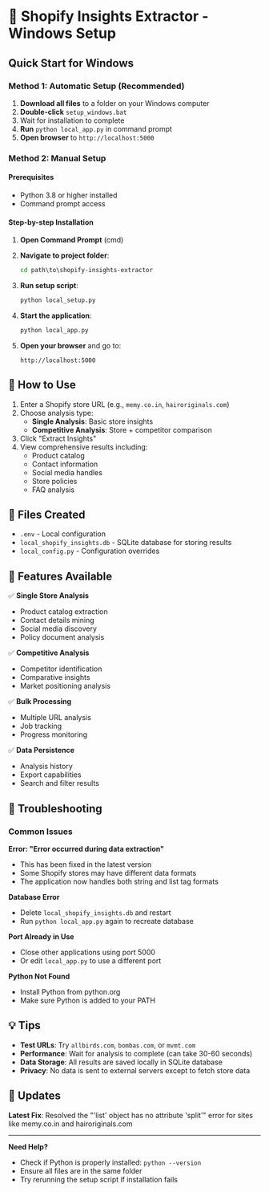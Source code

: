 # 🚀 Shopify Insights Extractor - Windows Setup

## Quick Start for Windows

### Method 1: Automatic Setup (Recommended)

1. **Download all files** to a folder on your Windows computer
2. **Double-click** `setup_windows.bat` 
3. Wait for installation to complete
4. **Run** `python local_app.py` in command prompt
5. **Open browser** to `http://localhost:5000`

### Method 2: Manual Setup

#### Prerequisites
- Python 3.8 or higher installed
- Command prompt access

#### Step-by-step Installation

1. **Open Command Prompt** (cmd)
2. **Navigate to project folder**:
   ```cmd
   cd path\to\shopify-insights-extractor
   ```

3. **Run setup script**:
   ```cmd
   python local_setup.py
   ```

4. **Start the application**:
   ```cmd
   python local_app.py
   ```

5. **Open your browser** and go to:
   ```
   http://localhost:5000
   ```

## 🎯 How to Use

1. Enter a Shopify store URL (e.g., `memy.co.in`, `hairoriginals.com`)
2. Choose analysis type:
   - **Single Analysis**: Basic store insights
   - **Competitive Analysis**: Store + competitor comparison
3. Click "Extract Insights"
4. View comprehensive results including:
   - Product catalog
   - Contact information
   - Social media handles
   - Store policies
   - FAQ analysis

## 📁 Files Created

- `.env` - Local configuration
- `local_shopify_insights.db` - SQLite database for storing results
- `local_config.py` - Configuration overrides

## 🔧 Features Available

✅ **Single Store Analysis**
- Product catalog extraction
- Contact details mining
- Social media discovery
- Policy document analysis

✅ **Competitive Analysis**
- Competitor identification
- Comparative insights
- Market positioning analysis

✅ **Bulk Processing**
- Multiple URL analysis
- Job tracking
- Progress monitoring

✅ **Data Persistence**
- Analysis history
- Export capabilities
- Search and filter results

## 🐛 Troubleshooting

### Common Issues

**Error: "Error occurred during data extraction"**
- This has been fixed in the latest version
- Some Shopify stores may have different data formats
- The application now handles both string and list tag formats

**Database Error**
- Delete `local_shopify_insights.db` and restart
- Run `python local_app.py` again to recreate database

**Port Already in Use**
- Close other applications using port 5000
- Or edit `local_app.py` to use a different port

**Python Not Found**
- Install Python from python.org
- Make sure Python is added to your PATH

## 💡 Tips

- **Test URLs**: Try `allbirds.com`, `bombas.com`, or `mvmt.com`
- **Performance**: Wait for analysis to complete (can take 30-60 seconds)
- **Data Storage**: All results are saved locally in SQLite database
- **Privacy**: No data is sent to external servers except to fetch store data

## 🔄 Updates

**Latest Fix**: Resolved the "'list' object has no attribute 'split'" error for sites like memy.co.in and hairoriginals.com

---

**Need Help?** 
- Check if Python is properly installed: `python --version`
- Ensure all files are in the same folder
- Try rerunning the setup script if installation fails